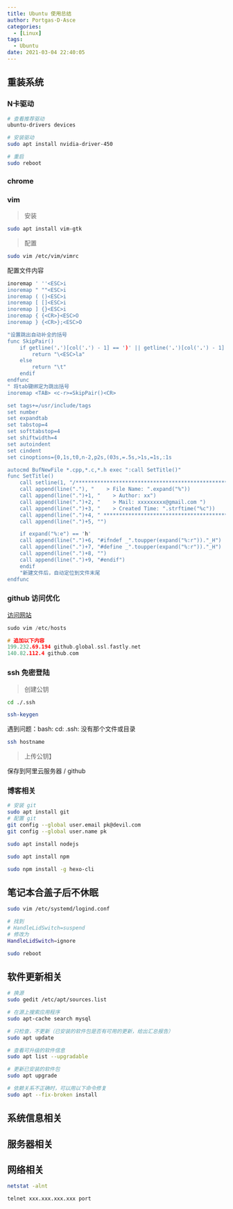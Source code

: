 ```yaml
---
title: Ubuntu 使用总结
author: Portgas·D·Asce
categories:
  - [Linux]
tags:
  - Ubuntu
date: 2021-03-04 22:40:05
---
```


<!--more-->
## 重装系统
### N卡驱动
```bash
# 查看推荐驱动
ubuntu-drivers devices

# 安装驱动
sudo apt install nvidia-driver-450

# 重启
sudo reboot
```

### chrome

### vim
> 安装
```bash
sudo apt install vim-gtk
```

> 配置
```bash
sudo vim /etc/vim/vimrc
```
配置文件内容
```bash
inoremap ' ''<ESC>i
inoremap " ""<ESC>i
inoremap ( ()<ESC>i
inoremap [ []<ESC>i
inoremap ] {}<ESC>i
inoremap { {<CR>}<ESC>O
inoremap } {<CR>};<ESC>O

"设置跳出自动补全的括号
func SkipPair()
    if getline('.')[col('.') - 1] == ')' || getline('.')[col('.') - 1] == ']' || getline('.')[col('.') - 1] == '"' || getline('.')[col('.') - 1] == "'" || getline('.')[col('.') - 1] == '}'
        return "\<ESC>la"
    else
        return "\t"
    endif
endfunc
" 将tab键绑定为跳出括号
inoremap <TAB> <c-r>=SkipPair()<CR>

set tags+=/usr/include/tags
set number
set expandtab
set tabstop=4
set softtabstop=4
set shiftwidth=4
set autoindent
set cindent
set cinoptions={0,1s,t0,n-2,p2s,(03s,=.5s,>1s,=1s,:1s

autocmd BufNewFile *.cpp,*.c,*.h exec ":call SetTitle()"
func SetTitle()
    call setline(1, "/*************************************************************************")
    call append(line("."), "    > File Name: ".expand("%"))
    call append(line(".")+1, "    > Author: xx")
    call append(line(".")+2, "    > Mail: xxxxxxxxx@gmail.com ")
    call append(line(".")+3, "    > Created Time: ".strftime("%c"))
    call append(line(".")+4, " ************************************************************************/")
    call append(line(".")+5, "")

    if expand("%:e") == 'h'
 	call append(line(".")+6, "#ifndef _".toupper(expand("%:r"))."_H")
 	call append(line(".")+7, "#define _".toupper(expand("%:r"))."_H")
	call append(line(".")+8, "")
 	call append(line(".")+9, "#endif")
    endif
    "新建文件后，自动定位到文件末尾
endfunc
```


### github 访问优化
[访问网站](https://fastly.net.ipaddress.com/github.global.ssl.fastly.net)
```cpp
sudo vim /etc/hosts

# 追加以下内容
199.232.69.194 github.global.ssl.fastly.net
140.82.112.4 github.com
```
### ssh 免密登陆
> 创建公钥
```bash
cd ./.ssh

ssh-keygen
```
遇到问题：bash: cd: .ssh: 没有那个文件或目录
```bash
ssh hostname
```
> 上传公钥】

保存到阿里云服务器 / github

### 博客相关
```bash
# 安装 git
sudo apt install git
# 配置 git
git config --global user.email pk@devil.com
git config --global user.name pk

sudo apt install nodejs

sudo apt install npm

sudo npm install -g hexo-cli
```
## 笔记本合盖子后不休眠
```bash
sudo vim /etc/systemd/logind.conf

# 找到 
# HandleLidSwitch=suspend
# 修改为
HandleLidSwitch=ignore

sudo reboot
```

## 软件更新相关
```bash
# 换源
sudo gedit /etc/apt/sources.list

# 在源上搜索应用程序
sudo apt-cache search mysql

# 只检查，不更新（已安装的软件包是否有可用的更新，给出汇总报告）
sudo apt update

# 查看可升级的软件信息
sudo apt list --upgradable 

# 更新已安装的软件包
sudo apt upgrade

# 依赖关系不正确时，可以用以下命令修复
sudo apt --fix-broken install
```

## 系统信息相关

## 服务器相关

## 网络相关
```bash
netstat -alnt

telnet xxx.xxx.xxx.xxx port
```


